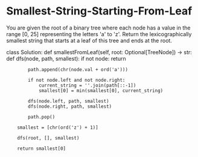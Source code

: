 # Smallest-String-Starting-From-Leaf
You are given the root of a binary tree where each node has a value in the range [0, 25] representing the letters 'a' to 'z'.  Return the lexicographically smallest string that starts at a leaf of this tree and ends at the root.


class Solution:
    def smallestFromLeaf(self, root: Optional[TreeNode]) -> str:
        def dfs(node, path, smallest):
            if not node:
                return
            
            path.append(chr(node.val + ord('a')))
            
            if not node.left and not node.right:
                current_string = ''.join(path[::-1]) 
                smallest[0] = min(smallest[0], current_string)
            
            dfs(node.left, path, smallest)
            dfs(node.right, path, smallest)
            
            path.pop()
        
        smallest = [chr(ord('z') + 1)]  
        
        dfs(root, [], smallest)
        
        return smallest[0]
